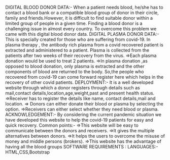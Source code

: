 DIGITAL BLOOD DONOR DATA:-
When a patient needs blood, he/she has to contact a blood bank or a compatible blood group of donor in their circle, family and friends.However, it is difficult to find suitable donor within a limited group of people in a given time. Finding a blood donor is a challenging issue in almost every country.
To overcome this problem we came with this digital blood donor data.
DIGITAL PLASMA DONOR DATA:-
This is specially created for those who are suffering from covid-19.
In plasma therapy , the antibody rich plasma from a covid recovered patient is extracted and administered to a patient. Plasma is collected from the patients after two weeks of their recovery from the virus.
=>Each plasma donation would be used to treat 2 patients.
=>In plasma donation ,as opposed to blood donation, only plasma is extracted and the other components of blood are returned to the body.
So,the people who recovered from covid-19 can come forward register here which helps in the recovery of other covid patients.
DEPLOYMENT:-
It is a well developed website through which a donor registers through  details such as mail,contact details,location,age,weight,past and present health status.
=>Receiver has to register the details like name, contact details,mail and location.
=> Donors can either donate their blood or plasma by selecting the option.
=>Receivers can either select whether they need blood or plasma.
ACKNOWLEDGEMENT:-
By considering the current pandemic situation we have developed this website to help the covid-19 patients for easy and quick recovery.
Common points:-
=>This website will be easy to communicate between the donors and receivers.
=>It gives the multiple alternatives between donors.
=>It helps the users to overcome the misuse of money and middle persons (brokers).
=>This website has the advantage of having all the blood groups
SOFTWARE REQUIREMENTS :
LANGUAGES:- HTML,CSS,Bootstrap
